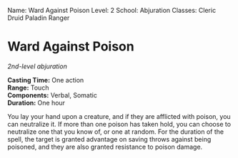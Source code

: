 Name: Ward Against Poison
Level: 2
School: Abjuration
Classes: Cleric
         Druid
         Paladin
         Ranger

# Ward Against Poison 
_2nd-level abjuration_ 

**Casting Time:** One action    
**Range:** Touch    
**Components:** Verbal, Somatic   
**Duration:** One hour 

You lay your hand upon a creature, and if they are afflicted with poison, you can neutralize it. If more than one poison has taken hold, you can choose to neutralize one that you know of, or one at random.
For the duration of the spell, the target is granted advantage on saving throws against being poisoned, and they are also granted resistance to poison damage. 
